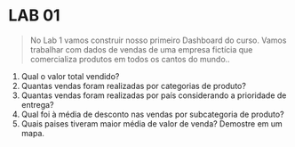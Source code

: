 # LAB 01

> No Lab 1 vamos construir nosso primeiro Dashboard do curso. Vamos trabalhar com dados de vendas de uma empresa fictícia que comercializa produtos em todos os cantos do mundo..

1. Qual o valor total vendido?
2. Quantas vendas foram realizadas por categorias de produto?
3. Quantas vendas foram realizadas por país considerando a prioridade de entrega?
4. Qual foi à média de desconto nas vendas por subcategoria de produto?
5. Quais paises tiveram maior média de valor de venda? Demostre em um mapa.

